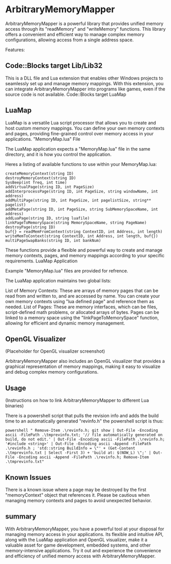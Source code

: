 

# ArbitraryMemoryMapper

ArbitraryMemoryMapper is a powerful library that provides unified memory access through its "readMemory" and "writeMemory" functions.
This library offers a convenient and efficient way to manage complex memory configurations, allowing access from a single address space.

Features:

## Code::Blocks target Lib/Lib32

This is a DLL file and Lua extension that enables other Windows projects to seamlessly set up and manage memory mappings. With this extension, you can integrate ArbitraryMemoryMapper into programs like games, even if the source code is not available.
Code::Blocks target LuaMap

## LuaMap
LuaMap is a versatile Lua script processor that allows you to create and host custom memory mappings. You can define your own memory contexts and pages, providing fine-grained control over memory access in your applications.
"MemoryMap.lua" File

The LuaMap application expects a "MemoryMap.lua" file in the same directory, and it is how you control the application. 

Heres a listing of available functions to use within your MemoryMap.lua:

    createMemoryContext(string ID)
    destroyMemoryContext(string ID)
    SysBeep(int freq, int time)
    addVirtualPage(string ID, int PageSize)
    addInterprocessPage(string ID, int PageSize, string windowName, int address)
    addMultiPage(string ID, int PageSize, int pagelistSize, string** pagelist)
    addMetaPage(string ID, int PageSize, string SubMemorySpaceName, int address)
    addLuaPage(string ID, string luafile)
    linkPageToMemorySpace(string MemorySpaceName, string PageName)
    destroyPage(string ID)
    buf{} = readMemFromContext(string ContextID, int Address, int length)
    writeMemToContext(string ContextID, int Address, int length, buf{})
    multiPageSwapBanks(string ID, int bankNum)

These functions provide a flexible and powerful way to create and manage memory contexts, pages, and memory mappings according to your specific requirements.
LuaMap Application

Example "MemoryMap.lua" files are provided for refrence.

The LuaMap application maintains two global lists:

List of Memory Contexts: These are arrays of memory pages that can be read from and written to, and are accessed by name. You can create your own memory contexts using "lua defined page" and reference them as needed.
List of Pages: These are memory interfaces, which can be files, script-defined math problems, or allocated arrays of bytes. Pages can be linked to a memory space using the "linkPageToMemorySpace" function, allowing for efficient and dynamic memory management.

## OpenGL Visualizer

(Placeholder for OpenGL visualizer screenshot)

ArbitraryMemoryMapper also includes an OpenGL visualizer that provides a graphical representation of memory mappings, making it easy to visualize and debug complex memory configurations.

## Usage

(Instructions on how to link ArbitraryMemoryMapper to different Lua binaries)

There is a powershell script that pulls the revision info and adds the build time to an automatically generated "revinfo.h"
 the powershell script is thus:
 
	powershell " Remove-Item .\revinfo.h; git show | Out-File -Encoding ascii -FilePath .\tmprevinfo.txt; '// file automatically generated on build, do not edit.' | Out-File -Encoding ascii -FilePath .\revinfo.h; '#include <string>' | Out-File -Encoding ascii -Append -FilePath .\revinfo.h ; 'std::string BuildInfo = \"' + (Get-Content .\tmprevinfo.txt | Select -First 3) + 'build at: $(NOW_L) \";' | Out-File -Encoding ascii -Append -FilePath .\revinfo.h; Remove-Item .\tmprevinfo.txt"

## Known Issues

There is a known issue where a page may be destroyed by the first "memoryContext" object that references it. Please be cautious when managing memory contexts and pages to avoid unexpected behavior.


## summary

With ArbitraryMemoryMapper, you have a powerful tool at your disposal for managing memory access in your applications. Its flexible and intuitive API, along with the LuaMap application and OpenGL visualizer, make it a valuable asset for game development, embedded systems, and other memory-intensive applications. Try it out and experience the convenience and efficiency of unified memory access with ArbitraryMemoryMapper.

